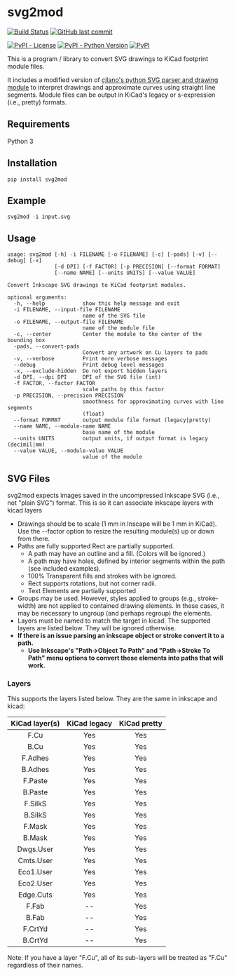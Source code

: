 # svg2mod

[![Build Status](https://travis-ci.com/svg2mod/svg2mod.svg?branch=main)](https://travis-ci.com/svg2mod/svg2mod)
[![GitHub last commit](https://img.shields.io/github/last-commit/svg2mod/svg2mod)](https://github.com/svg2mod/svg2mod/commits/main)

[![PyPI - License](https://img.shields.io/pypi/l/svg2mod?color=black)](https://pypi.org/project/svg2mod/)
[![PyPI - Python Version](https://img.shields.io/pypi/pyversions/svg2mod)](https://pypi.org/project/svg2mod/)
[![PyPI](https://img.shields.io/pypi/v/svg2mod?color=informational&label=version)](https://pypi.org/project/svg2mod/)

This is a program / library to convert SVG drawings to KiCad footprint module files.

It includes a modified version of [cjlano's python SVG parser and drawing module](https://github.com/cjlano/svg) to interpret drawings and approximate curves using straight line segments.  Module files can be output in KiCad's legacy or s-expression (i.e., pretty) formats.

## Requirements

Python 3

## Installation

```pip install svg2mod```

## Example

```svg2mod -i input.svg```

## Usage

```text
usage: svg2mod [-h] -i FILENAME [-o FILENAME] [-c] [-pads] [-v] [--debug] [-x]
               [-d DPI] [-f FACTOR] [-p PRECISION] [--format FORMAT]
               [--name NAME] [--units UNITS] [--value VALUE]

Convert Inkscape SVG drawings to KiCad footprint modules.

optional arguments:
  -h, --help            show this help message and exit
  -i FILENAME, --input-file FILENAME
                        name of the SVG file
  -o FILENAME, --output-file FILENAME
                        name of the module file
  -c, --center          Center the module to the center of the bounding box
  -pads, --convert-pads
                        Convert any artwork on Cu layers to pads
  -v, --verbose         Print more verbose messages
  --debug               Print debug level messages
  -x, --exclude-hidden  Do not export hidden layers
  -d DPI, --dpi DPI     DPI of the SVG file (int)
  -f FACTOR, --factor FACTOR
                        scale paths by this factor
  -p PRECISION, --precision PRECISION
                        smoothness for approximating curves with line segments
                        (float)
  --format FORMAT       output module file format (legacy|pretty)
  --name NAME, --module-name NAME
                        base name of the module
  --units UNITS         output units, if output format is legacy (decimil|mm)
  --value VALUE, --module-value VALUE
                        value of the module
```

## SVG Files

svg2mod expects images saved in the uncompressed Inkscape SVG (i.e., not "plain SVG") format. This is so it can associate inkscape layers with kicad layers

* Drawings should be to scale (1 mm in Inscape will be 1 mm in KiCad).  Use the --factor option to resize the resulting module(s) up or down from there.
* Paths are fully supported Rect are partially supported.
  * A path may have an outline and a fill.  (Colors will be ignored.)
  * A path may have holes, defined by interior segments within the path (see included examples).
  * 100% Transparent fills and strokes with be ignored.
  * Rect supports rotations, but not corner radii.
  * Text Elements are partially supported
* Groups may be used.  However, styles applied to groups (e.g., stroke-width) are not applied to contained drawing elements.  In these cases, it may be necessary to ungroup (and perhaps regroup) the elements.
* Layers must be named to match the target in kicad. The supported layers are listed below. They will be ignored otherwise.
* __If there is an issue parsing an inkscape object or stroke convert it to a path.__
  * __Use Inkscape's "Path->Object To Path" and "Path->Stroke To Path" menu options to convert these elements into paths that will work.__

### Layers

This supports the layers listed below. They are the same in inkscape and kicad:

| KiCad layer(s)   | KiCad legacy | KiCad pretty |
|:----------------:|:------------:|:------------:|
| F.Cu             | Yes          | Yes          |
| B.Cu             | Yes          | Yes          |
| F.Adhes          | Yes          | Yes          |
| B.Adhes          | Yes          | Yes          |
| F.Paste          | Yes          | Yes          |
| B.Paste          | Yes          | Yes          |
| F.SilkS          | Yes          | Yes          |
| B.SilkS          | Yes          | Yes          |
| F.Mask           | Yes          | Yes          |
| B.Mask           | Yes          | Yes          |
| Dwgs.User        | Yes          | Yes          |
| Cmts.User        | Yes          | Yes          |
| Eco1.User        | Yes          | Yes          |
| Eco2.User        | Yes          | Yes          |
| Edge.Cuts        | Yes          | Yes          |
| F.Fab            | --           | Yes          |
| B.Fab            | --           | Yes          |
| F.CrtYd          | --           | Yes          |
| B.CrtYd          | --           | Yes          |

Note: If you have a layer "F.Cu", all of its sub-layers will be treated as "F.Cu" regardless of their names.
